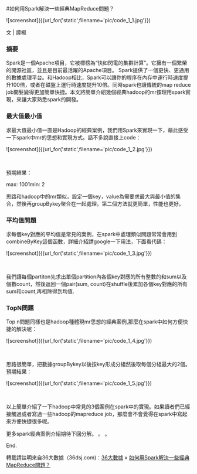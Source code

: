 #如何用Spark解決一些經典MapReduce問題？

![screenshot]({{url_for('static',filename='pic/code_1_1.jpg'}})

<p>文 | 譚楊</p>
<h3><strong>摘要</strong></h3>
<p>Spark是一個Apache項目，它被標榜為“快如閃電的集群計算”。它擁有一個繁榮的開源社區，並且是目前最活躍的Apache項目。 Spark提供了一個更快、更通用的數據處理平台。和Hadoop相比，Spark可以讓你的程序在內存中運行時速度提升100倍，或者在磁盤上運行時速度提升10倍。同時spark也讓傳統的map reduce job開髮變得更加簡單快捷。本文將簡單介紹幾個經典hadoop的mr按理用spark實現，來讓大家熟悉spark的開發。 </p>
<h3><strong>最大值最小值</strong></h3>
<p>求最大值最小值一直是Hadoop的經典案例，我們用Spark來實現一下，藉此感受一下spark中mr的思想和實現方式。話不多說直接上code：</p>

![screenshot]({{url_for('static',filename='pic/code_1_2.jpg'}})

<p>&nbsp;</p>
<p>預期結果：</p>
<p>max: 1001min: 2</p>
<p>思路和hadoop中的mr類似，設定一個key，value為需要求最大與最小值的集合，然後再groupBykey聚合在一起處理。第二個方法就更簡單，性能也更好。 </p>
<h3><strong>平均值問題</strong></h3>
<p>求每個key對應的平均值是常見的案例，在spark中處理類似問題常常會用到combineByKey這個函數，詳細介紹請google一下用法，下面看代碼：</p>

![screenshot]({{url_for('static',filename='pic/code_1_3.jpg'}})

<p>&nbsp;</p>
<p>我們讓每個partiton先求出單個partition內各個key對應的所有整數的和sum以及個數count，然後返回一個pair(sum, count)在shuffle後累加各個key對應的所有sum和count,再相除得到均值.</p>
<h3><strong>TopN問題</strong></h3>
<p>Top n問題同樣也是hadoop種體現mr思想的經典案例,那麼在spark中如何方便快捷的解決呢：</p>
![screenshot]({{url_for('static',filename='pic/code_1_4.jpg'}})
<p>&nbsp;</p>
<p>思路很簡單，把數據groupBykey以後按key形成分組然後取每個分組最大的2個。預期結果：</p>

![screenshot]({{url_for('static',filename='pic/code_1_5.jpg'}})

<p>&nbsp;</p>
<p>以上簡單介紹了一下hadoop中常見的3個案例在spark中的實現。如果讀者們已經接觸過或者寫過一些hadoop的mapreduce job，那麼會不會覺得在spark中寫起來方便快捷很多呢。 </p>
<p>更多spark經典案例介紹期待下回分解。 。 。 </p>
<p>End.</p>
<p>轉載請註明來自36大數據（36dsj.com)：<a href="http://www.36dsj.com">36大數據</a> &raquo; <a href="http:/ /www.36dsj.com/archives/70751">如何用Spark解決一些經典MapReduce問題？ </a></p>